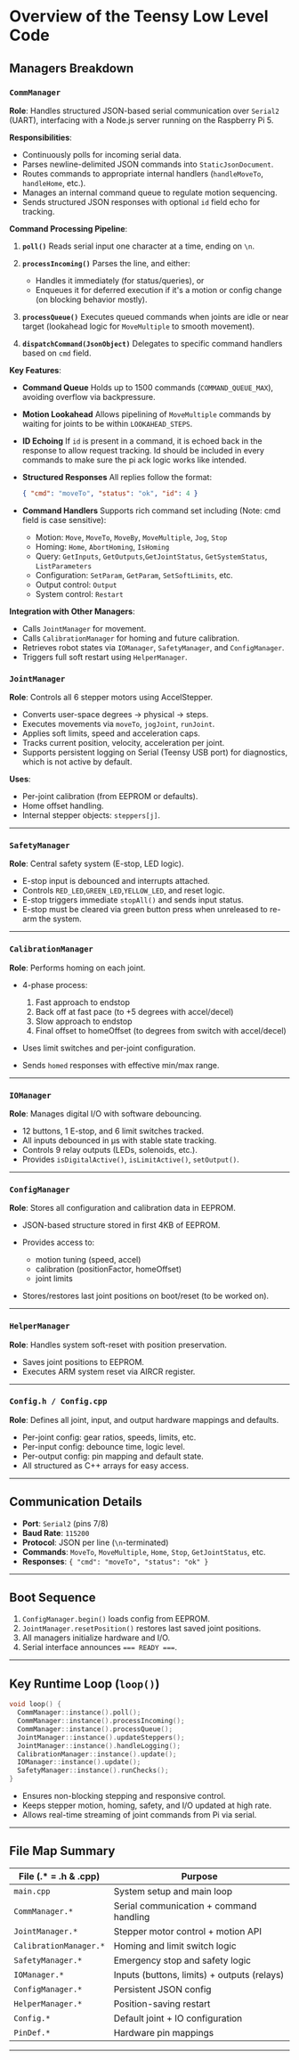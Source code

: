 # Overview of the Teensy Low Level Code

## Managers Breakdown

### `CommManager`

**Role**: Handles structured JSON-based serial communication over `Serial2` (UART), interfacing with a Node.js server running on the Raspberry Pi 5.

**Responsibilities**:

- Continuously polls for incoming serial data.
- Parses newline-delimited JSON commands into `StaticJsonDocument`.
- Routes commands to appropriate internal handlers (`handleMoveTo`, `handleHome`, etc.).
- Manages an internal command queue to regulate motion sequencing.
- Sends structured JSON responses with optional `id` field echo for tracking.

**Command Processing Pipeline**:

1. **`poll()`**
   Reads serial input one character at a time, ending on `\n`.

2. **`processIncoming()`**
   Parses the line, and either:

   - Handles it immediately (for status/queries), or
   - Enqueues it for deferred execution if it's a motion or config change (on blocking behavior mostly).

3. **`processQueue()`**
   Executes queued commands when joints are idle or near target (lookahead logic for `MoveMultiple` to smooth movement).

4. **`dispatchCommand(JsonObject)`**
   Delegates to specific command handlers based on `cmd` field.

**Key Features**:

- **Command Queue**
  Holds up to 1500 commands (`COMMAND_QUEUE_MAX`), avoiding overflow via backpressure.

- **Motion Lookahead**
  Allows pipelining of `MoveMultiple` commands by waiting for joints to be within `LOOKAHEAD_STEPS`.

- **ID Echoing**
  If `id` is present in a command, it is echoed back in the response to allow request tracking. Id should be included in every commands to make sure the pi ack logic works like intended.

- **Structured Responses**
  All replies follow the format:

  ```json
  { "cmd": "moveTo", "status": "ok", "id": 4 }
  ```

- **Command Handlers**
  Supports rich command set including (Note: cmd field is case sensitive):

  - Motion: `Move`, `MoveTo`, `MoveBy`, `MoveMultiple`, `Jog`, `Stop`
  - Homing: `Home`, `AbortHoming`, `IsHoming`
  - Query: `GetInputs`, `GetOutputs`,`GetJointStatus`, `GetSystemStatus`, `ListParameters`
  - Configuration: `SetParam`, `GetParam`, `SetSoftLimits`, etc.
  - Output control: `Output`
  - System control: `Restart`

**Integration with Other Managers**:

- Calls `JointManager` for movement.
- Calls `CalibrationManager` for homing and future calibration.
- Retrieves robot states via `IOManager`, `SafetyManager`, and `ConfigManager`.
- Triggers full soft restart using `HelperManager`.

### `JointManager`

**Role**: Controls all 6 stepper motors using AccelStepper.

- Converts user-space degrees → physical → steps.
- Executes movements via `moveTo`, `jogJoint`, `runJoint`.
- Applies soft limits, speed and acceleration caps.
- Tracks current position, velocity, acceleration per joint.
- Supports persistent logging on Serial (Teensy USB port) for diagnostics, which is not active by default.

**Uses**:

- Per-joint calibration (from EEPROM or defaults).
- Home offset handling.
- Internal stepper objects: `steppers[j]`.

---

### `SafetyManager`

**Role**: Central safety system (E-stop, LED logic).

- E-stop input is debounced and interrupts attached.
- Controls `RED_LED`,`GREEN_LED`,`YELLOW_LED`, and reset logic.
- E-stop triggers immediate `stopAll()` and sends input status.
- E-stop must be cleared via green button press when unreleased to re-arm the system.

---

### `CalibrationManager`

**Role**: Performs homing on each joint.

- 4-phase process:

  1. Fast approach to endstop
  2. Back off at fast pace (to +5 degrees with accel/decel)
  3. Slow approach to endstop
  4. Final offset to homeOffset (to degrees from switch with accel/decel)

- Uses limit switches and per-joint configuration.
- Sends `homed` responses with effective min/max range.

---

### `IOManager`

**Role**: Manages digital I/O with software debouncing.

- 12 buttons, 1 E-stop, and 6 limit switches tracked.
- All inputs debounced in µs with stable state tracking.
- Controls 9 relay outputs (LEDs, solenoids, etc.).
- Provides `isDigitalActive()`, `isLimitActive()`, `setOutput()`.

---

### `ConfigManager`

**Role**: Stores all configuration and calibration data in EEPROM.

- JSON-based structure stored in first 4KB of EEPROM.
- Provides access to:

  - motion tuning (speed, accel)
  - calibration (positionFactor, homeOffset)
  - joint limits

- Stores/restores last joint positions on boot/reset (to be worked on).

---

### `HelperManager`

**Role**: Handles system soft-reset with position preservation.

- Saves joint positions to EEPROM.
- Executes ARM system reset via AIRCR register.

---

### `Config.h / Config.cpp`

**Role**: Defines all joint, input, and output hardware mappings and defaults.

- Per-joint config: gear ratios, speeds, limits, etc.
- Per-input config: debounce time, logic level.
- Per-output config: pin mapping and default state.
- All structured as C++ arrays for easy access.

---

## Communication Details

- **Port**: `Serial2` (pins 7/8)
- **Baud Rate**: `115200`
- **Protocol**: JSON per line (`\n`-terminated)
- **Commands**: `MoveTo`, `MoveMultiple`, `Home`, `Stop`, `GetJointStatus`, etc.
- **Responses**: `{ "cmd": "moveTo", "status": "ok" }`

---

## Boot Sequence

1. `ConfigManager.begin()` loads config from EEPROM.
2. `JointManager.resetPosition()` restores last saved joint positions.
3. All managers initialize hardware and I/O.
4. Serial interface announces `=== READY ===`.

---

## Key Runtime Loop (`loop()`)

```cpp
void loop() {
  CommManager::instance().poll();
  CommManager::instance().processIncoming();
  CommManager::instance().processQueue();
  JointManager::instance().updateSteppers();
  JointManager::instance().handleLogging();
  CalibrationManager::instance().update();
  IOManager::instance().update();
  SafetyManager::instance().runChecks();
}
```

- Ensures non-blocking stepping and responsive control.
- Keeps stepper motion, homing, safety, and I/O updated at high rate.
- Allows real-time streaming of joint commands from Pi via serial.

---

## File Map Summary

| File (.* = .h & .cpp)   | Purpose                                     |
| ----------------------- | ------------------------------------------- |
| `main.cpp`              | System setup and main loop                  |
| `CommManager.*`         | Serial communication + command handling     |
| `JointManager.*`        | Stepper motor control + motion API          |
| `CalibrationManager.*`  | Homing and limit switch logic               |
| `SafetyManager.*`       | Emergency stop and safety logic             |
| `IOManager.*`           | Inputs (buttons, limits) + outputs (relays) |
| `ConfigManager.*`       | Persistent JSON config                      |
| `HelperManager.*`       | Position-saving restart                     |
| `Config.*`              | Default joint + IO configuration            |
| `PinDef.*`              | Hardware pin mappings                       |

---
